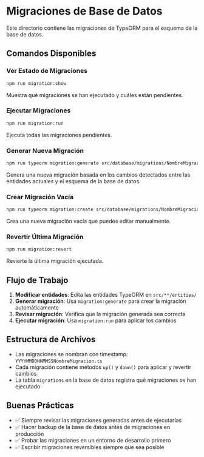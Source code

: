 # Migraciones de Base de Datos

Este directorio contiene las migraciones de TypeORM para el esquema de la base de datos.

## Comandos Disponibles

### Ver Estado de Migraciones
```bash
npm run migration:show
```
Muestra qué migraciones se han ejecutado y cuáles están pendientes.

### Ejecutar Migraciones
```bash
npm run migration:run
```
Ejecuta todas las migraciones pendientes.

### Generar Nueva Migración
```bash
npm run typeorm migration:generate src/database/migrations/NombreMigracion
```
Genera una nueva migración basada en los cambios detectados entre las entidades actuales y el esquema de la base de datos.

### Crear Migración Vacía
```bash
npm run typeorm migration:create src/database/migrations/NombreMigracion
```
Crea una nueva migración vacía que puedes editar manualmente.

### Revertir Última Migración
```bash
npm run migration:revert
```
Revierte la última migración ejecutada.

## Flujo de Trabajo

1. **Modificar entidades**: Edita las entidades TypeORM en `src/**/entities/`
2. **Generar migración**: Usa `migration:generate` para crear la migración automáticamente
3. **Revisar migración**: Verifica que la migración generada sea correcta
4. **Ejecutar migración**: Usa `migration:run` para aplicar los cambios

## Estructura de Archivos

- Las migraciones se nombran con timestamp: `YYYYMMDDHHMMSSNombreMigracion.ts`
- Cada migración contiene métodos `up()` y `down()` para aplicar y revertir cambios
- La tabla `migrations` en la base de datos registra qué migraciones se han ejecutado

## Buenas Prácticas

- ✅ Siempre revisar las migraciones generadas antes de ejecutarlas
- ✅ Hacer backup de la base de datos antes de migraciones en producción
- ✅ Probar las migraciones en un entorno de desarrollo primero
- ✅ Escribir migraciones reversibles siempre que sea posible
